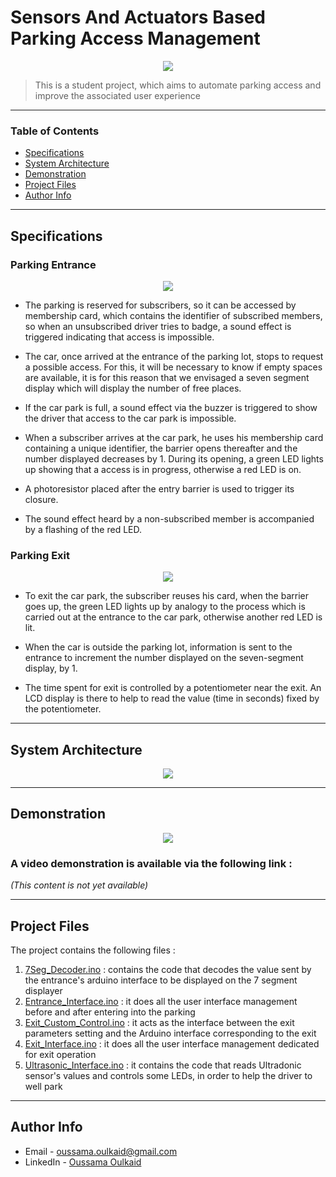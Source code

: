 # Sensors And Actuators Based Parking Access Management
<div style="text-align:center"><img src="https://i.ibb.co/47D601z/image1.png" /></div>

> This is a student project, which aims to automate parking access and improve the associated user experience
---

### Table of Contents

- [Specifications](#specifications)
- [System Architecture](#system-architecture)
- [Demonstration](#demonstration)
- [Project Files](#project-files)
- [Author Info](#author-info)

---

## Specifications

### Parking Entrance

<div style="text-align:center"><img src="https://i.ibb.co/XCRwbBg/image2.png" /></div>

- The parking is reserved for subscribers, so it can be accessed by membership card, which contains the identifier of subscribed members, so when an unsubscribed driver tries to badge, a sound effect is triggered indicating that access is impossible.

- The car, once arrived at the entrance of the parking lot, stops to request a possible access. For this, it will be necessary to know if empty spaces are available, it is for this reason that we envisaged a seven segment display which will display the number of free places.

- If the car park is full, a sound effect via the buzzer is triggered to show the driver that access to the car park is impossible.

- When a subscriber arrives at the car park, he uses his membership card containing a unique identifier, the barrier opens thereafter and the number displayed decreases by 1. During its opening, a green LED lights up showing that a access is in progress, otherwise a red LED is on.

- A photoresistor placed after the entry barrier is used to trigger its closure.

- The sound effect heard by a non-subscribed member is accompanied by a flashing of the red LED.

### Parking Exit

<div style="text-align:center"><img src="https://i.ibb.co/vVmVx11/image3.png" /></div>

- To exit the car park, the subscriber reuses his card, when the barrier goes up, the green LED lights up by analogy to the process which is carried out at the entrance to the car park, otherwise another red LED is lit.

- When the car is outside the parking lot, information is sent to the entrance to increment the number displayed on the seven-segment display, by 1.

- The time spent for exit is controlled by a potentiometer near the exit. An LCD display is there to help to read the value (time in seconds) fixed by the potentiometer. 

---

## System Architecture

<div style="text-align:center"><img src="https://i.ibb.co/yQ70yMR/image4.png" /></div>

---

## Demonstration

<div style="text-align:center"><img src="https://i.ibb.co/yfL4FNw/image5.png" /></div>

### **A video demonstration is available via the following link :**

*(This content is not yet available)*

---

## Project Files

The project contains the following files :

1. [7Seg_Decoder.ino](7Seg_Decoder.ino) : contains the code that decodes the value sent by the entrance's arduino interface to be displayed on the 7 segment displayer
2. [Entrance_Interface.ino](Entrance_Interface.ino) : it does all the user interface management before and after entering into the parking
3. [Exit_Custom_Control.ino](Exit_Custom_Control.ino) : it acts as the interface between the exit parameters setting and the Arduino interface corresponding to the exit
4. [Exit_Interface.ino](Exit_Interface.ino) : it does all the user interface management dedicated for exit operation
5. [Ultrasonic_Interface.ino](Ultrasonic_Interface.ino) : it contains the code that reads Ultradonic sensor's values and controls some LEDs, in order to help the driver to well park

---

## Author Info

- Email - oussama.oulkaid@gmail.com
- LinkedIn - [Oussama Oulkaid](https://www.linkedin.com/in/oulkaid)
